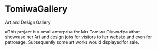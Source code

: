 # TomiwaGallery
Art and Design Gallery

#This project is a small enterprise for Mrs Tomiwa Oluwadipe
#that showcase her Art and design jobs for visitors to her website and even for patronage. 
Subsequently some art works would displayed for sale.

